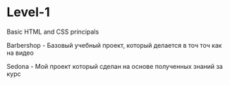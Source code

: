 # Level-1
Basic HTML and CSS principals

Barbershop - Базовый учебный проект, который делается в точ точ как на видео

Sedona - Мой проект который сделан на основе полученных знаний за курс
